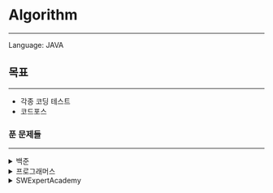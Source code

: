 # Algorithm

---

Language: JAVA

## 목표

---

* 각종 코딩 테스트
* 코드포스



### 푼 문제들

---

<details>
    <summary>백준</summary>

​
* 1158 - [조세퍼드, 순열](java-project/src/main/java/bac1158.java)
* 2740 - [행렬곱셈, 규칙](java-project/src/main/java/bac2740.java)
* 9012 - [괄호, 스택](java-project/src/main/java/bac9012.java)
* 9663 - [N-Queen, DFS](java-project/src/main/java/bac9663.java)
* 2231 - [분해합, 문자열응용](java-project/src/main/java/bac2231_분해합.java)
* 2798 - [블랙잭, DFS|완탐](java-project/src/main/java/bac2798_blackjack.java)
* 7568 - [덩치, 규칙](java-project/src/main/java/bac7568_덩치.java)
* 11559 - [뿌요뿌요, BFS|시뮬](java-project/src/main/java/bac11559.java)
* 14502 - [연구소, DFS](java-project/src/main/java/bac14502.java)
* 17136 - [색종이 붙이기, DFS](java-project/src/main/java/bac17136.java)


</details>

<details>
    <summary> 프로그래머스</summary>

* 12421 - [타겟넘버,DFS](java-project/src/main/java/proDFS1.java)
* 43162 - [네트워크,DFS](java-project/src/main/java/proDFS2.java)
* 42839 - [소수찾기,BPS](java-project/src/main/java/proBPSearch1.java)
* 12244 - [체육복,Greedy](java-project/src/main/java/proGreedy1.java)
* 43237 - [예산, Binary](java-project/src/main/java/proBinary1.java)
* 43238 - [입국심사, Binary](java-project/src/main/java/proBinary2.java)
* 49189 - [가장 먼 노드, BFS(Graph)](java-project/src/main/java/proGraph1.java)
* 43104 - [타일 장식물, DP](java-project/src/main/java/proDP1.java)
* 43105 - [정수 삼각형, DP](java-project/src/main/java/proDP2.java)
* 42898 - [등굣길, DP](java-project/src/main/java/proDP3.java)

---

* skill2 - [아스키코드, split](java-project/src/main/java/proString1.java)
* skill3 - [회사원 누적, 우선순위큐](java-project/src/main/java/proPriorityQueue.java)
* skill3 - [도시, DP](java-project/src/main/java/proCity.java)


</details>



<details>
    <summary> SWExpertAcademy</summary>


* 5642 - [합,DP](java-project/src/main/java/swe5642.java)
* 5603 - [건초더미,규칙](java-project/src/main/java/swe5603.java)
* 1213 - [String,문자열 split](java-project/src/main/java/swe1213.java)
* 1215 - [회문1,문자열](java-project/src/main/java/swe1215.java)
* 1216 - [회문2,문자열](java-project/src/main/java/swe1216.java)
* 1217 - [제곱,Math함수](java-project/src/main/java/swe1217.java)
* 1220 - [Magenetic,규칙](java-project/src/main/java/swe1220.java)
* 1221 - [GNS,HashMap](java-project/src/main/java/swe1221.java)
* 1234 - [비밀번호,스택](java-project/src/main/java/swe1234.java)
* 1244 - [최대상금,DFS+최적화](java-project/src/main/java/swe1244.java)
* 1289 - [메모리복구,규칙](java-project/src/main/java/swe1289.java)
* 1491 - [원재의 벽꾸미기, Long형/규칙](java-project/src/main/java/swe1491.java)
* 1493 - [새로운 수 연산, 클래스/규칙(시간초과)](java-project/src/main/java/swe1493.java)
* 1860 - [진기의 최고급 붕어빵, 해쉬/규칙](java-project/src/main/java/swe1860.java)

---

* 2806 - [N-Queen, DFS/1중배열을 2중처럼](java-project/src/main/java/swe2806.java)
* 2805 - [농작물, 규칙](java-project/src/main/java/swe2805.java)
* 2817 - [부분수열의합, 조합/재귀](java-project/src/main/java/swe2817.java)
* 2948 - [문자열 교집합, 해쉬/문자열](java-project/src/main/java/swe2817.java)
* 2930 - [힙, 우선순위큐(시간초과)](java-project/src/main/java/swe2930.java)
* 3131 - [소수, 에스토라체](java-project/src/main/java/swe3131.java)
* 3142 - [영준이와 신비한 뿔의 숲, 규칙](java-project/src/main/java/swe3142.java)
* 3233 - [정사각형 분할 놀이, 규칙](java-project/src/main/java/swe3233.java)
* 3282 - [0/1Knapsack, 순열(dfs)](java-project/src/main/java/swe3282.java)
* 3260 - [두수의 덧셈, BigDecimal](java-project/src/main/java/swe3260.java)

---

* 3304 - [최장공통부분수열, 백트래킹](java-project/src/main/java/swe3304.java)
* 3307 - [최장증가부분수열, DP](java-project/src/main/java/swe3307.java)
* 3431 - [준환이의 운동관리, 규칙](java-project/src/main/java/swe3431.java)
* 3456 - [직사각형 길이 찾기, 해시](java-project/src/main/java/swe3456.java)
* 3499 - [퍼펙트 셔플, 큐/반올림](java-project/src/main/java/swe3499.java)
* 3750 - [Digit Sum, 문자열/재귀](java-project/src/main/java/swe3499.java)
* 4047 - [영준이의 카드 카운팅, 해쉬/문자열처리](java-project/src/main/java/swe4047.java)
* 4466 - [최대성적표, 배열리스트 정렬](java-project/src/main/java/swe4466.java)
* 4615 - [재미있는 오셀로 게임, 8방향/재귀?](java-project/src/main/java/swe4615.java)
* 4789 - [성공적인 공연 기획, 역치](java-project/src/main/java/swe4789.java)

---

* 5162 - [빵빵하게, 규칙](java-project/src/main/java/swe5162.java)
* 5215 - [햄버거 다이어트, DP](java-project/src/main/java/swe5215.java)
* 5356 - [의석이의 세로로 말해요, 문자열](java-project/src/main/java/swe5356.java)
* 1859 - [백만장자 프로젝트, 규칙](java-project/src/main/java/swe1859.java)
* 5986 - [새샘이와 세 소수, 소수/배열리스트](java-project/src/main/java/swe5986.java)
* 6019 - [기차사이의 파리, double/쉽게 생각하자](java-project/src/main/java/swe6019.java)
* 6057 - [그래프의 삼각형, double/쉽게 생각하자](java-project/src/main/java/swe6057.java)
* 6190 - [정곤이의 단조 증가하는 수, long형/](java-project/src/main/java/swe6190.java)
* 6718 - [희성이의 원근법, long형](java-project/src/main/java/swe6718.java)
* 1494 - [사랑의 카운슬러, 조합](java-project/src/main/java/swe1494.java)

---

* 2382 - [미생물 격리, BFS|시뮬](java-project/src/main/java/swe2382.java)
* 1258 - [사랑의 카운슬러, 조합](java-project/src/main/java/swe1258.java)
* 1861 - [정사각형 방, BFS|가지치기](java-project/src/main/java/swe1861.java)
* 2105 - [디저트 카페, 규칙|가지치기](java-project/src/main/java/swe2105.java)
* 1228 - [암호문1, 조합](java-project/src/main/java/swe1228.java)
* 7234 - [안전기지, 4방향](java-project/src/main/java/swe7234.java)
* 1225 - [암호생성기, 큐](java-project/src/main/java/swe1225.java)
* 1209 - [SUM, 조합](java-project/src/main/java/swe1209.java)
* 1223 - [계산기2, 스택](java-project/src/main/java/swe1223.java)
* 2007 - [패턴 마디의 길이, 규칙](java-project/src/main/java/swe2007.java)

---

* 1210 - [Ladder1, 규칙|4방향](java-project/src/main/java/swe1210.java)


  </details>

